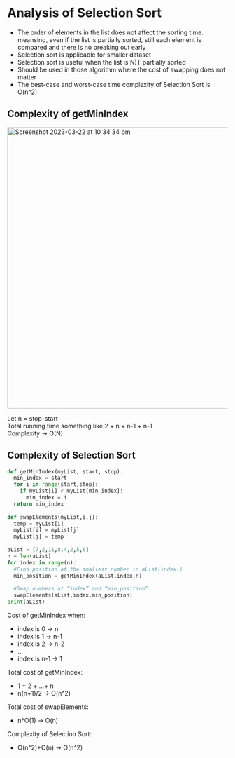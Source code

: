 # Analysis of Selection Sort
* The order of elements in the list does not affect the sorting time. meansing, even if the list is partially sorted, still each element is compared and there is no breaking out early
* Selection sort is applicable for smaller dataset
* Selection sort is useful when the list is N)T partially sorted
* Should be used in those algorithm where the cost of swapping does not matter
* The best-case and worst-case time complexity of Selection Sort is O(n^2)

## Complexity of getMinIndex
<img width="642" alt="Screenshot 2023-03-22 at 10 34 34 pm" src="https://user-images.githubusercontent.com/94044443/227053562-20e83f9d-c922-4b51-b7a0-bee0dd015ea8.png">

Let n = stop-start   
Total running time something like 2 + n + n-1 + n-1   
Complexity -> O(N)

## Complexity of Selection Sort
```py
def getMinIndex(myList, start, stop):
  min_index = start
  for i in range(start,stop):
    if myList[i] < myList[min_index]:
      min_index = i
  return min_index
  
def swapElements(myList,i,j):
  temp = myList[i]
  myList[i] = myList[j]
  myList[j] = temp
  
aList = [7,2,11,8,4,2,5,6]
n = len(aList)
for index in range(n):
  #Find position of the smallest number in aList[index:]
  min_position = getMinIndex(aList,index,n)
  
  #Swap numbers at “index” and “min_position”
  swapElements(aList,index,min_position)
print(aList)
```
Cost of getMinIndex when:
* index is 0 -> n
* index is 1 -> n-1
* index is 2 -> n-2
* ...
* index is  n-1 -> 1

Total cost of getMinIndex:
* 1 + 2 + ...+ n
* n(n+1)/2 -> O(n^2)

Total cost of swapElements:
* n*O(1) -> O(n)

Complexity of Selection Sort:
* O(n^2)+O(n) -> O(n^2)
